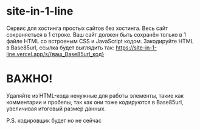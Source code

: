 # site-in-1-line
Сервис для хостинга простых сайтов без хостинга. Весь сайт сохраняеться в 1 строке.
Ваш сайт должен быть сохранён только в 1 файле HTML со встроеным CSS и JavaScript кодом.
Закодируйте HTML в Base85url, ссылка будет выглядить так: https://site-in-1-line.vercel.app/s/{ваш_Base85url_код}
# ВАЖНО!
Удаляйте из HTML-кода ненужные для работы элементы, такие как комментарии и пробелы, так как они тоже кодируются в Base85url, увеличивая итоговый размер данных.

P.S. кодировщик будет но не сейчас

